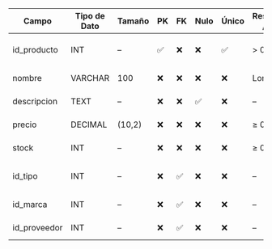 | Campo         | Tipo de Dato | Tamaño | PK | FK | Nulo | Único | Restricciones / CHECK | Referencia a             | Descripción                   |
| ------------- | ------------ | ------ | -- | -- | ---- | ----- | --------------------- | ------------------------ | ----------------------------- |
| id\_producto  | INT          | –      | ✅  | ❌  | ❌    | ✅     | > 0                   | –                        | Identificador de la refacción |
| nombre        | VARCHAR      | 100    | ❌  | ❌  | ❌    | ❌     | Longitud ≥ 3          | –                        | Nombre de la refacción        |
| descripcion   | TEXT         | –      | ❌  | ❌  | ✅    | ❌     | –                     | –                        | Detalle opcional              |
| precio        | DECIMAL      | (10,2) | ❌  | ❌  | ❌    | ❌     | ≥ 0                   | –                        | Precio unitario               |
| stock         | INT          | –      | ❌  | ❌  | ❌    | ❌     | ≥ 0                   | –                        | Cantidad en inventario        |
| id\_tipo      | INT          | –      | ❌  | ✅  | ❌    | ❌     | –                     | TipoVehiculo(id\_tipo)   | Tipo de vehículo asociado     |
| id\_marca     | INT          | –      | ❌  | ✅  | ❌    | ❌     | –                     | Marca(id\_marca)         | Marca de la refacción         |
| id\_proveedor | INT          | –      | ❌  | ✅  | ❌    | ❌     | –                     | Proveedor(id\_proveedor) | Proveedor principal           |
